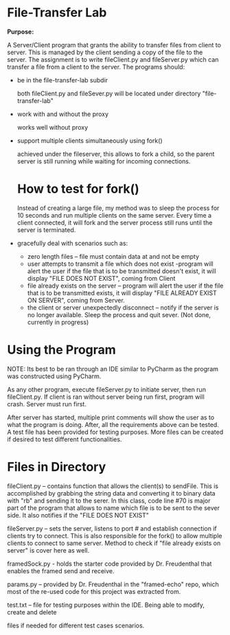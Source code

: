 

# File-Transfer Lab

**Purpose:**

A Server/Client program that grants the ability to transfer files from client to server. This is managed by the client sending a copy of the file to the server. The assignment is to write fileClient.py and fileServer.py which can transfer a file from a client to the server. The programs should:

- be in the file-transfer-lab subdir

    both fileClient.py and fileSever.py will be located under directory &quot;file-transfer-lab&quot;

- work with and without the proxy

    works well without proxy

- support multiple clients simultaneously using fork()

    achieved under the fileserver, this allows to fork a child, so the parent server is still running while waiting for incoming connections.

   # How to test for fork()

    Instead of creating a large file, my method was to sleep the process for 10 seconds and run multiple clients on the same server. Every time a client connected, it will fork and the server process still runs until the server is terminated.

- gracefully deal with scenarios such as:
  - zero length files – file must contain data at and not be empty
  - user attempts to transmit a file which does not exist -program will alert the user if the file that is to be transmitted doesn&#39;t exist, it will display &quot;FILE DOES NOT EXIST&quot;, coming from Client
  - file already exists on the server – program will alert the user if the file that is to be transmitted exists, it will display &quot;FILE ALREADY EXIST ON SERVER&quot;, coming from Server.
  - the client or server unexpectedly disconnect – notify if the server is no longer available. Sleep the process and quit sever. (Not done, currently in progress)





# **Using the Program**

NOTE: Its best to be ran through an IDE similar to PyCharm as the program was constructed using PyCharm.

As any other program, execute fileServer.py to initiate server, then run fileClient.py. If client is ran without server being run first, program will crash. Server must run first.

After server has started, multiple print comments will show the user as to what the program is doing. After, all the requirements above can be tested. A test file has been provided for testing purposes. More files can be created if desired to test different functionalities.



# **Files in Directory**

fileClient.py – contains function that allows the client(s) to sendFile. This is accomplished by grabbing the string data and converting it to binary data with &quot;rb&quot; and sending it to the serer. In this class, code line #70 is major part of the program that allows to name which file is to be sent to the sever side. It also notifies if the &quot;FILE DOES NOT EXIST&quot;

fileServer.py – sets the server, listens to port # and establish connection if clients try to connect. This is also responsible for the fork() to allow multiple clients to connect to same server. Method to check if &quot;file already exists on server&quot; is cover here as well.

framedSock.py - holds the starter code provided by Dr. Freudenthal that enables the framed send and receive.

params.py – provided by Dr. Freudenthal in the &quot;framed-echo&quot; repo, which most of the  re-used code for this project was extracted from.

test.txt – file for testing purposes within the IDE. Being able to modify, create and delete

files if needed for different test cases scenarios.



